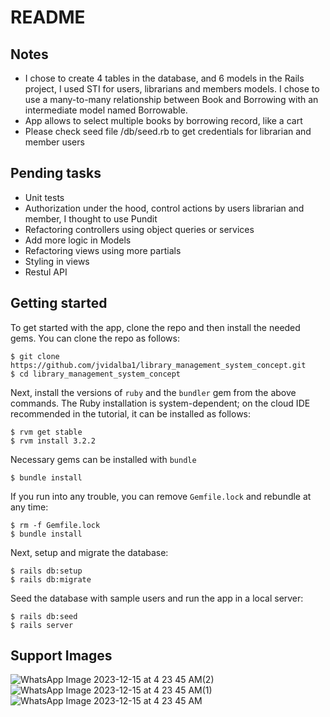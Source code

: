 # README

## Notes
- I chose to create 4 tables in the database, and 6 models in the Rails project, I used STI for users, librarians and members models. I chose to use a many-to-many relationship between Book and Borrowing with an intermediate model named Borrowable.
- App allows to select multiple books by borrowing record, like a cart
- Please check seed file /db/seed.rb to get credentials for librarian and member users

## Pending tasks
- Unit tests
- Authorization under the hood, control actions by users librarian and member, I thought to use Pundit
- Refactoring controllers using object queries or services
- Add more logic in Models
- Refactoring views using more partials
- Styling in views
- Restul API

## Getting started

To get started with the app, clone the repo and then install the needed gems. You can clone the repo as follows:

```
$ git clone https://github.com/jvidalba1/library_management_system_concept.git
$ cd library_management_system_concept
```

Next, install the versions of `ruby` and the `bundler` gem from the above commands. The Ruby installation is system-dependent; on the cloud IDE recommended in the tutorial, it can be installed as follows:

```
$ rvm get stable
$ rvm install 3.2.2
```

Necessary gems can be installed with `bundle`

```
$ bundle install
```


If you run into any trouble, you can remove `Gemfile.lock` and rebundle at any time:

```
$ rm -f Gemfile.lock
$ bundle install
```

Next, setup and migrate the database:

```
$ rails db:setup
$ rails db:migrate
```

Seed the database with sample users and run the app in a local server:

```
$ rails db:seed
$ rails server
```
## Support Images

![WhatsApp Image 2023-12-15 at 4 23 45 AM(2)](https://github.com/jvidalba1/library_management_system_concept/assets/968980/1ff993fa-ce11-47c9-9e50-58b5cbf9c43b)
![WhatsApp Image 2023-12-15 at 4 23 45 AM(1)](https://github.com/jvidalba1/library_management_system_concept/assets/968980/916124f6-260a-4ca6-9fc0-af119e047f44)
![WhatsApp Image 2023-12-15 at 4 23 45 AM](https://github.com/jvidalba1/library_management_system_concept/assets/968980/18217246-fdae-4219-aa27-5047abcf5213)
